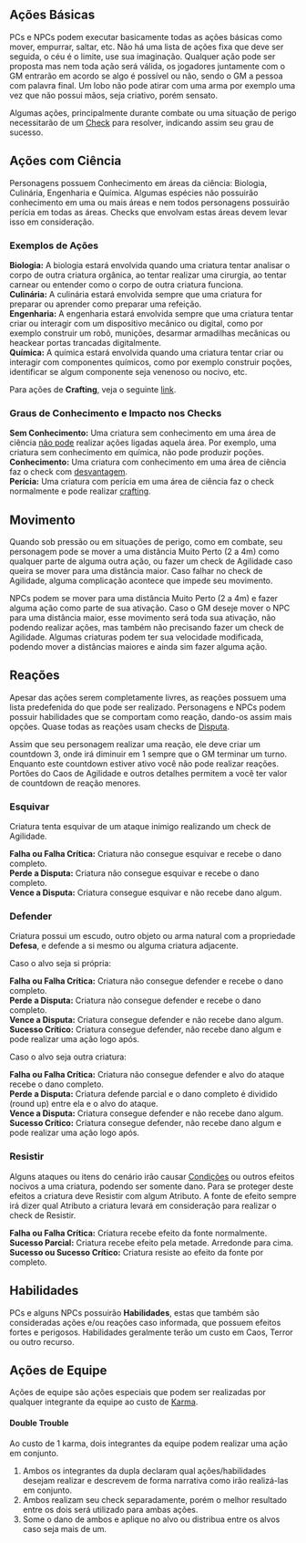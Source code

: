 ## Ações Básicas

PCs e NPCs podem executar basicamente todas as ações básicas como mover, empurrar, saltar, etc. Não há uma lista de ações fixa que deve ser seguida, o céu é o limite, use sua imaginação. Qualquer ação pode ser proposta mas nem toda ação será válida, os jogadores juntamente com o GM entrarão em acordo se algo é possível ou não, sendo o GM a pessoa com palavra final. Um lobo não pode atirar com uma arma por exemplo uma vez que não possui mãos, seja criativo, porém sensato.

Algumas ações, principalmente durante combate ou uma situação de perigo necessitarão de um [Check](./checks.md) para resolver, indicando assim seu grau de sucesso.

## Ações com Ciência

Personagens possuem Conhecimento em áreas da ciência: Biologia, Culinária, Engenharia e Química. Algumas espécies não possuirão conhecimento em uma ou mais áreas e nem todos personagens possuirão perícia em todas as áreas. Checks que envolvam estas áreas devem levar isso em consideração.

### Exemplos de Ações

**Biologia:** A biologia estará envolvida quando uma criatura tentar analisar o corpo de outra criatura orgânica, ao tentar realizar uma cirurgia, ao tentar carnear ou entender como o corpo de outra criatura funciona.  
**Culinária:** A culinária estará envolvida sempre que uma criatura for preparar ou aprender como preparar uma refeição.  
**Engenharia:** A engenharia estará envolvida sempre que uma criatura tentar criar ou interagir com um dispositivo mecânico ou digital, como por exemplo construir um robô, munições, desarmar armadilhas mecânicas ou heackear portas trancadas digitalmente.  
**Química:** A química estará envolvida quando uma criatura tentar criar ou interagir com componentes químicos, como por exemplo construir poções, identificar se algum componente seja venenoso ou nocivo, etc.

Para ações de **Crafting**, veja o seguinte [link](crafting.md#check).

### Graus de Conhecimento e Impacto nos Checks

**Sem Conhecimento:** Uma criatura sem conhecimento em uma área de ciência <ins>não pode</ins> realizar ações ligadas aquela área. Por exemplo, uma criatura sem conhecimento em química, não pode produzir poções.  
**Conhecimento:** Uma criatura com conhecimento em uma área de ciência faz o check com <ins>desvantagem</ins>.  
**Perícia:** Uma criatura com perícia em uma área de ciência faz o check normalmente e pode realizar [crafting](./crafting.md).

## Movimento

Quando sob pressão ou em situações de perigo, como em combate, seu personagem pode se mover a uma distância Muito Perto (2 a 4m) como qualquer parte de alguma outra ação, ou fazer um check de Agilidade caso queira se mover para uma distância maior. Caso falhar no check de Agilidade, alguma complicação acontece que impede seu movimento.

NPCs podem se mover para uma distância Muito Perto (2 a 4m) e fazer alguma ação como parte de sua ativação. Caso o GM deseje mover o NPC para uma distância maior, esse movimento será toda sua ativação, não podendo realizar ações, mas também não precisando fazer um check de Agilidade. Algumas criaturas podem ter sua velocidade modificada, podendo mover a distâncias maiores e ainda sim fazer alguma ação.

## Reações

Apesar das ações serem completamente livres, as reações possuem uma lista predefenida do que pode ser realizado. Personagens e NPCs podem possuir habilidades que se comportam como reação, dando-os assim mais opções. Quase todas as reações usam checks de [Disputa](./checks.md#disputa).

Assim que seu personagem realizar uma reação, ele deve criar um countdown 3, onde irá diminuir em 1 sempre que o GM terminar um turno. Enquanto este countdown estiver ativo você não pode realizar reações. Portões do Caos de Agilidade e outros detalhes permitem a você ter valor de countdown de reação menores.

### Esquivar

Criatura tenta esquivar de um ataque inimigo realizando um check de Agilidade.

**Falha ou Falha Crítica:** Criatura não consegue esquivar e recebe o dano completo.  
**Perde a Disputa:** Criatura não consegue esquivar e recebe o dano completo.  
**Vence a Disputa:** Criatura consegue esquivar e não recebe dano algum.

### Defender

Criatura possui um escudo, outro objeto ou arma natural com a propriedade **Defesa**, e defende a si mesmo ou alguma criatura adjacente.

Caso o alvo seja si própria:

**Falha ou Falha Crítica:** Criatura não consegue defender e recebe o dano completo.  
**Perde a Disputa:** Criatura não consegue defender e recebe o dano completo.  
**Vence a Disputa:** Criatura consegue defender e não recebe dano algum.  
**Sucesso Crítico:** Criatura consegue defender, não recebe dano algum e pode realizar uma ação logo após. 

Caso o alvo seja outra criatura:

**Falha ou Falha Crítica:** Criatura não consegue defender e alvo do ataque recebe o dano completo.   
**Perde a Disputa:** Criatura defende parcial e o dano completo é dividido (round up) entre ela e o alvo do ataque.   
**Vence a Disputa:** Criatura consegue defender e não recebe dano algum.  
**Sucesso Crítico:** Criatura consegue defender, não recebe dano algum e pode realizar uma ação logo após.  

### Resistir

Alguns ataques ou itens do cenário irão causar [Condições](./conditions.md) ou outros efeitos nocivos a uma criatura, podendo ser somente dano. Para se proteger deste efeitos a criatura deve Resistir com algum Atributo. A fonte de efeito sempre irá dizer qual Atributo a criatura levará em consideração para realizar o check de Resistir.

**Falha ou Falha Crítica:** Criatura recebe efeito da fonte normalmente.  
**Sucesso Parcial:** Criatura recebe efeito pela metade. Arredonde para cima.  
**Sucesso ou Sucesso Crítico:** Criatura resiste ao efeito da fonte por completo.

## Habilidades

PCs e alguns NPCs possuirão **Habilidades**, estas que também são consideradas ações e/ou reações caso informada, que possuem efeitos fortes e perigosos. Habilidades geralmente terão um custo em Caos, Terror ou outro recurso.

## Ações de Equipe

Ações de equipe são ações especiais que podem ser realizadas por qualquer integrante da equipe ao custo de [Karma](./resources.md#karma).

<!-- #### Teamwork

Ao custo de 1 Karma, você pode ajudar um integrante da sua equipe a realizar uma ação.

1. Descreva narrativamente como você irá ajudar seu aliado.
2. GM e você decidem qual atributo você usará para conceder a ajuda.
3. Você rola um check do atributo e seu aliado rola o check da ação dele.
4. Considerem o melhor resultado para executar a ação. -->

#### Double Trouble

Ao custo de 1 karma, dois integrantes da equipe podem realizar uma ação em conjunto.

1. Ambos os integrantes da dupla declaram qual ações/habilidades desejam realizar e descrevem de forma narrativa como irão realizá-las em conjunto.
2. Ambos realizam seu check separadamente, porém o melhor resultado entre os dois será utilizado para ambas ações.
3. Some o dano de ambos e aplique no alvo ou distribua entre os alvos caso seja mais de um.

<!-- #### ????

TBD

TODO -->
